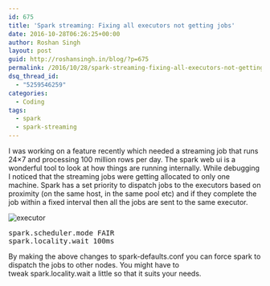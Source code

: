 ```yaml
---
id: 675
title: 'Spark streaming: Fixing all executors not getting jobs'
date: 2016-10-28T06:26:25+00:00
author: Roshan Singh
layout: post
guid: http://roshansingh.in/blog/?p=675
permalink: /2016/10/28/spark-streaming-fixing-all-executors-not-getting-jobs/
dsq_thread_id:
  - "5259546259"
categories:
  - Coding
tags:
  - spark
  - spark-streaming
---
```

I was working on a feature recently which needed a streaming job that runs 24&#215;7 and processing 100 million rows per day. The spark web ui is a wonderful tool to look at how things are running internally. While debugging I noticed that the streaming jobs were getting allocated to only one machine. Spark has a set priority to dispatch jobs to the executors based on proximity (on the same host, in the same pool etc) and if they complete the job within a fixed interval then all the jobs are sent to the same executor.

<img class="wp-image-683 aligncenter" src="/wp-content/uploads/2016/10/executor-300x145.png" alt="executor" width="811" height="392" srcset="/wp-content/uploads/2016/10/executor-300x145.png 300w, /wp-content/uploads/2016/10/executor-768x371.png 768w, /wp-content/uploads/2016/10/executor-1024x494.png 1024w, /wp-content/uploads/2016/10/executor.png 1349w" sizes="(max-width: 811px) 100vw, 811px" />

<pre>spark.scheduler.mode FAIR
spark.locality.wait 100ms</pre>

By making the above changes to spark-defaults.conf you can force spark to dispatch the jobs to other nodes. You might have to tweak spark.locality.wait a little so that it suits your needs.